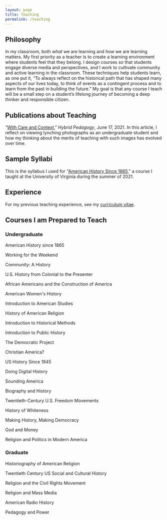 ```yaml
---
layout: page
title: Teaching
permalink: /teaching
---
```



## Philosophy

In my classroom, both _what_ we are learning and _how_ we are learning matters. My first priority as a teacher is to create a learning environment where students feel that they belong. I design courses so that students engage diverse media and perspectives, and I work to cultivate community and active learning in the classroom. These techniques help students learn, as one put it, “To always reflect on the historical path that has shaped many aspects of our lives today, to think of events as a contingent process and to learn from the past in building the future.” My goal is that any course I teach will be a small step on a student’s lifelong journey of becoming a deep thinker and responsible citizen.

## Publications about Teaching

“[With Care and Context](https://hybridpedagogy.org/with-care-and-context/),” _Hybrid Pedagogy_, June 17, 2021. In this article, I reflect on viewing lynching photographs as an undergraduate student and how my thinking about the merits of teaching with such images has evolved over time.

## Sample Syllabi

This is the syllabus I used for "[American History Since 1865](https://docs.google.com/document/d/1vT8PyDJp56nDRcqXNjMallt9QP1kxwRjxRUB3idqA68/edit?usp=sharing)," a course I taught at the University of Virginia during the summer of 2021.

## Experience

For my previous teaching experience, see my [curriculum vitae](cv.html#teaching).


## Courses I am Prepared to Teach

### Undergraduate

American History since 1865

Working for the Weekend

Community: A History

U.S. History from Colonial to the Presenter

African Americans and the Construction of America

American Women's History

Introduction to American Studies

History of American Religion

Introduction to Historical Methods

Introduction to Public History

The Democratic Project

Christian America?

US History Since 1945

Doing Digital History

Sounding America

Biography and History

Twentieth-Century U.S. Freedom Movements

History of Whiteness

Making History, Making Democracy

God and Money

Religion and Politics in Modern America

### Graduate

Historiography of American Religion

Twentieth Century US Social and Cultural History

Religion and the Civil Rights Movement

Religion and Mass Media

American Radio History

Pedagogy and Power
